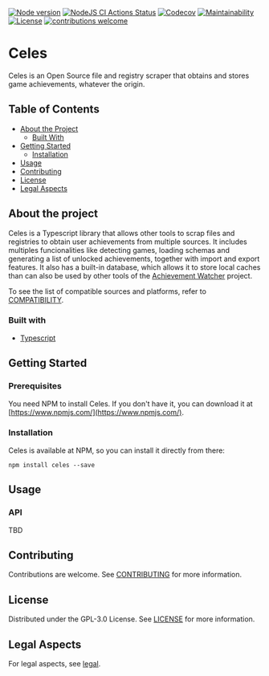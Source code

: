 [![Node version](https://img.shields.io/node/v/celes.svg)](http://nodejs.org/download/)
[![NodeJS CI Actions Status](https://img.shields.io/github/workflow/status/achievement-watcher/celes/nodejs-ci)](https://github.com/achievement-watcher/celes/workflows/nodejs-ci/action)
[![Codecov](https://codecov.io/gh/achievement-watcher/celes/branch/master/graph/badge.svg)](https://codecov.io/gh/achievement-watcher/celes)
[![Maintainability](https://api.codeclimate.com/v1/badges/8e48291929dd5190e908/maintainability)](https://codeclimate.com/github/achievement-watcher/celes/maintainability)
[![License](https://img.shields.io/github/license/achievement-watcher/celes)](LICENSE)
[![contributions welcome](https://img.shields.io/badge/contributions-welcome-brightgreen.svg?style=flat)](https://github.com/dwyl/esta/issues)

# Celes

Celes is an Open Source file and registry scraper that obtains and stores game achievements, whatever the origin. 

## Table of Contents

* [About the Project](#about-the-project)
  * [Built With](#built-with)
* [Getting Started](#getting-started)
  * [Installation](#installation)
* [Usage](#usage)
* [Contributing](#contributing)
* [License](#license)
* [Legal Aspects](#legal-aspects)

## About the project

Celes is a Typescript library that allows other tools to scrap files and registries to obtain user achievements from
multiple sources. It includes multiples funcionalities like detecting games, loading schemas and generating a list of
unlocked achievements, together with import and export features. It also has a built-in database, which allows it to 
store local caches than can also be used by other tools of the 
[Achievement Watcher](https://www.github.com/achievement-watcher/) project. 

To see the list of compatible sources and platforms, refer to [COMPATIBILITY](docs/COMPATIBILTY.md).

### Built with

* [Typescript](https://www.typescriptlang.org/)

## Getting Started

### Prerequisites

You need NPM to install Celes. If you don't have it, you can download it at 
[https://www.npmjs.com/](https://www.npmjs.com/).

### Installation

Celes is available at NPM, so you can install it directly from there:

```
npm install celes --save
```

## Usage

### API

TBD

## Contributing

Contributions are welcome. See [CONTRIBUTING](CONTRIBUTING.md) for more information.

## License

Distributed under the GPL-3.0 License. See [LICENSE](LICENSE) for more information.

## Legal Aspects

For legal aspects, see [legal](https://github.com/achievement-watcher/legal).